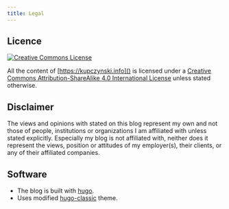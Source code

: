 ```yaml
---
title: Legal
---
```

## Licence

<a
	rel="license"
	href="http://creativecommons.org/licenses/by-sa/4.0/">
  <img
      alt="Creative Commons License"
	  style="border-width:0"
	  src="https://i.creativecommons.org/l/by-sa/4.0/88x31.png" />
</a>

All the content of [https://kupczynski.info]() is licensed under a
<a rel="license"
href="http://creativecommons.org/licenses/by-sa/4.0/">Creative Commons
Attribution-ShareAlike 4.0 International License</a>
unless stated otherwise.

## Disclaimer

The views and opinions with stated on this blog represent my own and not those
of people, institutions or organizations I am affiliated with unless stated
explicitly. Especially my blog is not affiliated with, neither does it
represent the views, position or attitudes of my employer(s), their clients,
or any of their affiliated companies.


## Software

* The blog is built with [hugo](https://gohugo.io).
* Uses modified [hugo-classic](https://github.com/goodroot/hugo-classic) theme.
